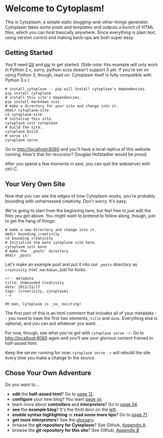 # Welcome to Cytoplasm!
This is Cytoplasm, a simple static blogging-and-other-things generator. Cytoplasm takes some posts and templates and outputs a bunch of HTML files, which you can host basically anywhere. Since everything is plain text, using version control and making back-ups are both super easy.

## Getting Started 
You'll need [Git][] and [pip][] to get started. (Side note: this example will only work in Python 2.x, sorry; python-scss doesn't support 3 yet. If you're set on using Python 3, though, read on: Cytoplasm itself is fully compatible with Python 3.x.)

[Git]: http://git-scm.com/
[pip]: http://www.pip-installer.org/en/latest/index.html
~~~~{.bash}
# install cytoplasm -- pip will install cytoplasm's dependencies.
pip install cytoplasm
# install this site's dependencies.
pip install markdown scss
# make a directory for your site and change into it.
mkdir cytoplasm-site
cd cytoplasm-site
# initalize this site.
cytoplasm init cytoplasm
# build the site..
cytoplasm build
# serve it!
cytoplasm serve
~~~~
Go to <http://localhost:8080> and you'll have a local replica of this website running. How's that for recursion? Douglas Hofstadter would be proud.

After you spend a few moments in awe, you can quit the webserver with ctrl-C.

## Your Very Own Site
Now that you can see the edges of how Cytoplasm works, you're probably bounding with unharnessed creativity. Don't worry. It's easy. 

We're going to start from the beginning here, but feel free to just edit the files you got above. You might want to pretend to follow along, though, just to get the hang of things:
~~~~{.bash}
# make a new directory and change into it.
mkdir bounding_creativity
cd bounding_creativity
# Initialize the bare cytoplasm site here.
cytoplasm init bare
# make the `_posts` directory
mkdir _posts
~~~~
Let's make an example post and put it into our `_posts` directory as `creativity.html.markdown`, just for kicks.
~~~~{.markdown}
<!-- metadata
title: Unbounded Creativity
date: 2011/12/17
tags: [creativity, cytoplasm]
-->

Oh man, Cytoplasm is _so_ exciting!
~~~~
The first part of this is an html comment that includes all of your metadata -- you _need_ to have the first two elements, `title` and `date`. Everything else is optional, and you can put whatever you want.

For now, though, see what you've got with `cytoplasm serve -r`. Go to <http://localhost:8080> again and you'll see your glorious content framed in half-assed html.

Keep the server running for now; `cytoplasm serve -r` will rebuild the site every time you make a change to the source.
## Chose Your Own Adventure
Do you want to...

* __edit__ the __half-assed html__? Go to [page 12][templates].
* __configure__ your new blog? You want [page vii][configuration].
* learn more about __controllers__ and __interpreters__? Go to [page 34][controllers, interpreters].
* __see__ the __example blog__? It's the third door on the [left][blog].
* __enable syntax highlighting__ or __read some more tips__? Go to [page 71][tips].
* __get more interpreters__? See the [glossary][known interpreters].
* browse the __git repository for Cytoplasm__? See Github, [Appendix A][Github cytoplasm].
* browse the __git repository for this site__? See Github, [Appendix B][Github cytoplasm-site]

[templates]: /templates.html
[configuration]: /configuration.html
[controllers, interpreters]: /controllers_and_interpreters.html
[blog]: /blog
[tips]: /tips.html
[known interpreters]: /known_interpreters.html
[Github cytoplasm-site]: https://github.com/startling/cytoplasm-site
[Github cytoplasm]: https://github.com/startling/cytoplasm
